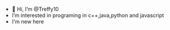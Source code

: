 - 👋 Hi, I’m @Treffy10
-  I’m interested in programing in c++,java,python and javascript
-  I'm new here
